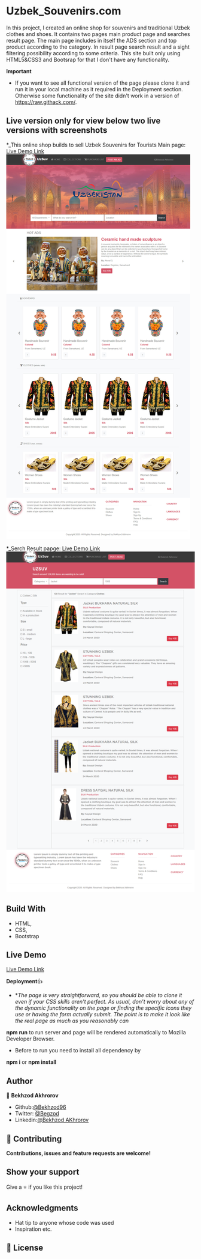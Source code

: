 # Uzbek_Souvenirs.com


In this project, I created an online shop for souvenirs and traditional Uzbek clothes and shoes. It contains two pages main product page and searches result page. 
The main page includes in itself the ADS section and top product according to the category.  In result page search result and a sight filtering possibility according to some criteria. This site built only using HTML5&CSS3 and Bootsrap for that I don't have any functionality. 

**Important**
- If you want to see all functional version of the page please clone it and run it in your local machine as it required in the Deployment section. 
Otherwise some functionality of the site didn't work in a version of https://raw.githack.com/.

## Live version only for view below two live versions with screenshots

\*\_This online shop builds to sell Uzbek Souvenirs for Tourists Main page:
[Live Demo Link](https://rawcdn.githack.com/Bekhzod96/Uzbek_Souvenir-Shop/d8894e72d967aee82b0974bead43990df5200391/index.html)
![Preview](image/Screenshot_1.jpg?raw=true 'Title')


\*\_Serch Result papge:
[Live Demo Link](https://rawcdn.githack.com/Bekhzod96/Uzbek_Souvenir-Shop/01098b8470d88a236ecbe711ad41e47e53a8a0dc/search_result.html)
![Preview](image/Screenshot_2.png?raw=true 'Title')

## Build With

- HTML,
- CSS,
- Bootstrap

## Live Demo

[Live Demo Link](https://rawcdn.githack.com/Bekhzod96/Uzbek_Souvenir-Shop/d8894e72d967aee82b0974bead43990df5200391/index.html)

**Deployment**:+1:

- \*_The page is very straightforward, so you should be able to clone it even if your CSS skills aren’t perfect. As usual, don’t worry about any of the dynamic functionality on the page or finding the specific icons they use or having the form actually submit. The point is to make it look like the real page as much as you reasonably can_

**npm run** to run server and page will be rendered automatically to Mozilla Developer Browser.

- Before to run you need to install all dependency by

**npm i** or **npm install**

## Author

👤 **Bekhzod Akhrorov**

- Github:[@Bekhzod96](https://github.com/Bekhzod96)
- Twitter: [ @Begzod](https://twitter.com/25d47e8987f740b)
- Linkedin:[@Bekhzod AKhrorov](https://www.linkedin.com/in/bekhzod-akhrorov-b24232113/)

## 🤝 Contributing

**Contributions, issues and feature requests are welcome!**


## Show your support

Give a ⭐️ if you like this project!

## Acknowledgments

- Hat tip to anyone whose code was used
- Inspiration etc.

## 📝 License
